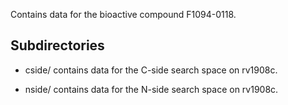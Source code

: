 Contains data for the bioactive compound F1094-0118.

## Subdirectories

- cside/ contains data for the C-side search space on rv1908c.

- nside/ contains data for the N-side search space on rv1908c.


